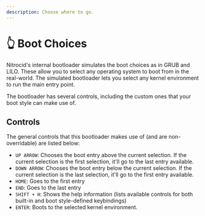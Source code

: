 ```yaml
---
description: Choose where to go.
---
```


# 👆 Boot Choices

Nitrocid's internal bootloader simulates the boot choices as in GRUB and LILO. These allow you to select any operating system to boot from in the real-world. The simulated bootloader lets you select any kernel environment to run the main entry point.

The bootloader has several controls, including the custom ones that your boot style can make use of.

## Controls

The general controls that this bootloader makes use of (and are non-overridable) are listed below:

* `UP ARROW`: Chooses the boot entry above the current selection. If the current selection is the first selection, it'll go to the last entry available.
* `DOWN ARROW`: Chooses the boot entry below the current selection. If the current selection is the last selection, it'll go to the first entry available.
* `HOME`: Goes to the first entry
* `END`: Goes to the last entry
* `SHIFT + H`: Shows the help information (lists available controls for both built-in and boot style-defined keybindings)
* `ENTER`: Boots to the selected kernel environment.
